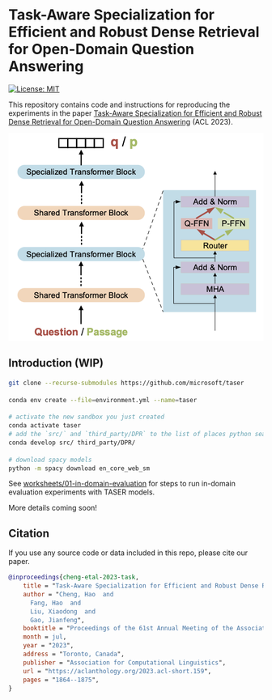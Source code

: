 # Task-Aware Specialization for Efficient and Robust Dense Retrieval for Open-Domain Question Answering

[![License: MIT](https://img.shields.io/badge/License-MIT-yellow.svg)](https://opensource.org/licenses/MIT)

This repository contains code and instructions for reproducing the experiments in the paper
[Task-Aware Specialization for Efficient and Robust Dense Retrieval for Open-Domain Question Answering](https://aclanthology.org/2023.acl-short.159/) (ACL 2023).

![Approach Overview](./assets/taser.png?raw=true)

## Introduction (WIP)

```bash
git clone --recurse-submodules https://github.com/microsoft/taser

conda env create --file=environment.yml --name=taser

# activate the new sandbox you just created
conda activate taser
# add the `src/` and `third_party/DPR` to the list of places python searches for packages
conda develop src/ third_party/DPR/

# download spacy models
python -m spacy download en_core_web_sm
```

See [worksheets/01-in-domain-evaluation](./worksheets/01-in-domain-evaluation/) for steps to run in-domain evaluation experiments with TASER models.

More details coming soon!

## Citation

If you use any source code or data included in this repo, please cite our paper.

```bib
@inproceedings{cheng-etal-2023-task,
    title = "Task-Aware Specialization for Efficient and Robust Dense Retrieval for Open-Domain Question Answering",
    author = "Cheng, Hao  and
      Fang, Hao  and
      Liu, Xiaodong  and
      Gao, Jianfeng",
    booktitle = "Proceedings of the 61st Annual Meeting of the Association for Computational Linguistics (Volume 2: Short Papers)",
    month = jul,
    year = "2023",
    address = "Toronto, Canada",
    publisher = "Association for Computational Linguistics",
    url = "https://aclanthology.org/2023.acl-short.159",
    pages = "1864--1875",
}
```